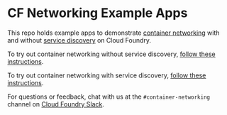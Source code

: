 # CF Networking Example Apps

This repo holds example apps to demonstrate [container networking](https://github.com/cloudfoundry/cf-networking-release)
with and without [service discovery](https://github.com/cloudfoundry/cf-networking-release/blob/develop/docs/app-sd.md) on Cloud Foundry.

To try out container networking without service discovery, [follow these
instructions](docs/c2c-no-service-discovery.md).

To try out container networking with service discovery, [follow these
instructions](docs/c2c-with-service-discovery.md).

For questions or feedback, chat with us at the `#container-networking` channel
on [Cloud Foundry Slack](http://slack.cloudfoundry.org/).
